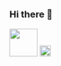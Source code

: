 ### Hi there 👋

<code><img height="50" src="https://cdn.worldvectorlogo.com/logos/vue-js-1.svg"></code>
<code><img height="20" src="https://cdn.worldvectorlogo.com/logos/dot-net-core-7.svg"></code>

<!--
**Burhan-Hasan/Burhan-Hasan** is a ✨ _special_ ✨ repository because its `README.md` (this file) appears on your GitHub profile.

Here are some ideas to get you started:

- 🔭 I’m currently working on ...
- 🌱 I’m currently learning ...
- 👯 I’m looking to collaborate on ...
- 🤔 I’m looking for help with ...
- 💬 Ask me about ...
- 📫 How to reach me: ...
- 😄 Pronouns: ...
- ⚡ Fun fact: ...
-->
